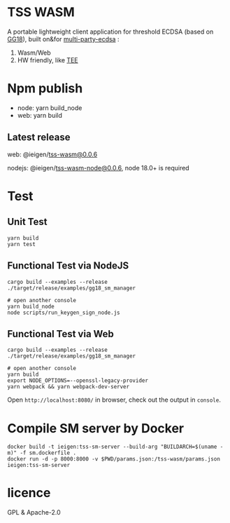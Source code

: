 # TSS WASM
A portable lightweight client application for threshold ECDSA (based on [GG18](https://eprint.iacr.org/2019/114.pdf)), built on&for [multi-party-ecdsa](https://github.com/ZenGo-X/multi-party-ecdsa) : 
1) Wasm/Web
2) HW friendly, like [TEE](https://github.com/0xEigenLabs/eigencc)

# Npm publish

* node: yarn build_node
* web: yarn build

## Latest release

web: @ieigen/tss-wasm@0.0.6

nodejs: @ieigen/tss-wasm-node@0.0.6, node 18.0+ is required

# Test

## Unit Test
```
yarn build
yarn test
```

## Functional Test via NodeJS
```
cargo build --examples --release
./target/release/examples/gg18_sm_manager

# open another console
yarn build_node
node scripts/run_keygen_sign_node.js
```

## Functional Test via Web

```
cargo build --examples --release
./target/release/examples/gg18_sm_manager

# open another console
yarn build
export NODE_OPTIONS=--openssl-legacy-provider
yarn webpack && yarn webpack-dev-server
```

Open `http://localhost:8080/` in browser, check out the output in `console`.

# Compile SM server by Docker

```
docker build -t ieigen:tss-sm-server --build-arg "BUILDARCH=$(uname -m)" -f sm.dockerfile .
docker run -d -p 8000:8000 -v $PWD/params.json:/tss-wasm/params.json ieigen:tss-sm-server
```

# licence
GPL & Apache-2.0
